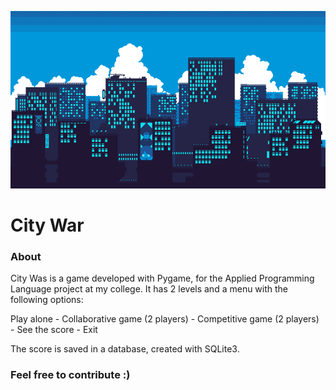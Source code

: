 ![alt text](https://github.com/tai-diasl/CityWar/blob/master/asset/MenuBg.png)
# City War

### About
City Was is a game developed with Pygame, for the Applied Programming Language project at my college.
It has 2 levels and a menu with the following options:

Play alone - 
Collaborative game (2 players) - 
Competitive game (2 players) - 
See the score - 
Exit

The score is saved in a database, created with SQLite3.

### Feel free to contribute :)
